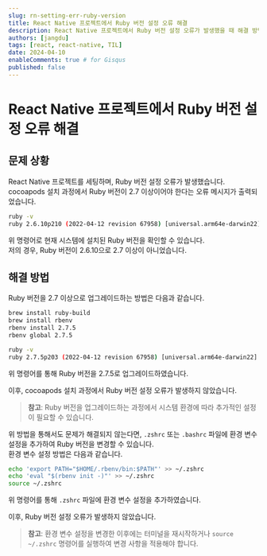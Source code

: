 ```yaml
---
slug: rn-setting-err-ruby-version
title: React Native 프로젝트에서 Ruby 버전 설정 오류 해결
description: React Native 프로젝트에서 Ruby 버전 설정 오류가 발생했을 때 해결 방법을 다룹니다.
authors: [jangdu]
tags: [react, react-native, TIL]
date: 2024-04-10
enableComments: true # for Gisqus
published: false
---
```


# React Native 프로젝트에서 Ruby 버전 설정 오류 해결

## 문제 상황

React Native 프로젝트를 세팅하며, Ruby 버전 설정 오류가 발생했습니다. <br />
cocoapods 설치 과정에서 Ruby 버전이 2.7 이상이어야 한다는 오류 메시지가 출력되었습니다.

```bash
ruby -v
ruby 2.6.10p210 (2022-04-12 revision 67958) [universal.arm64e-darwin22]
```

위 명령어로 현재 시스템에 설치된 Ruby 버전을 확인할 수 있습니다. <br />
저의 경우, Ruby 버전이 2.6.10으로 2.7 이상이 아니었습니다.

## 해결 방법

Ruby 버전을 2.7 이상으로 업그레이드하는 방법은 다음과 같습니다.

```bash
brew install ruby-build
brew install rbenv
rbenv install 2.7.5
rbenv global 2.7.5

ruby -v
ruby 2.7.5p203 (2022-04-12 revision 67958) [universal.arm64e-darwin22]
```

위 명령어를 통해 Ruby 버전을 2.7.5로 업그레이드하였습니다. <br />

이후, cocoapods 설치 과정에서 Ruby 버전 설정 오류가 발생하지 않았습니다. <br />

> **참고**: Ruby 버전을 업그레이드하는 과정에서 시스템 환경에 따라 추가적인 설정이 필요할 수 있습니다. <br />

위 방법을 통해서도 문제가 해결되지 않는다면, `.zshrc` 또는 `.bashrc` 파일에 환경 변수 설정을 추가하여 Ruby 버전을 변경할 수 있습니다. <br />
환경 변수 설정 방법은 다음과 같습니다.

```bash
echo 'export PATH="$HOME/.rbenv/bin:$PATH"' >> ~/.zshrc
echo 'eval "$(rbenv init -)"' >> ~/.zshrc
source ~/.zshrc
```

위 명령어를 통해 `.zshrc` 파일에 환경 변수 설정을 추가하였습니다. <br />

이후, Ruby 버전 설정 오류가 발생하지 않았습니다. <br />

> **참고**: 환경 변수 설정을 변경한 이후에는 터미널을 재시작하거나 `source ~/.zshrc` 명령어를 실행하여 변경 사항을 적용해야 합니다. <br />
